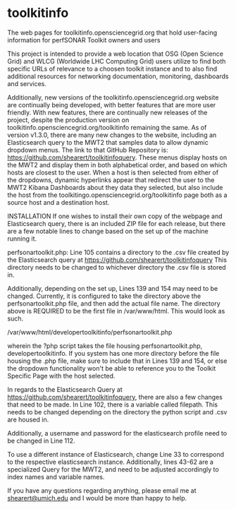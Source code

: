 # toolkitinfo
The web pages for toolkitinfo.opensciencegrid.org that hold user-facing information for perfSONAR Toolkit owners and users

This project is intended to provide a web location that OSG (Open Science Grid) and WLCG (Worldwide LHC Computing Grid) users utilize
to find both specific URLs of relevance to a choosen toolkit instance and to also find additional resources for networking documentation,
monitoring, dashboards and services.

Additionally, new versions of the toolkitinfo.opensciencegrid.org website are continually being developed, with better features that are more user friendly. With new features,
there are continually new releases of the project, despite the production version on toolkitinfo.opensciencegrid.org/toolkitinfo remaining the same. As of version v1.3.0, 
there are many new changes to the website, including an Elasticsearch query to the MWT2 that samples data to allow dynamic dropdown menus. The link to that GitHub Repository is:
https://github.com/shearert/toolkitinfoquery. These menus display hosts on the MWT2 and display them in both alphabetical order, and based on which hosts are closest to the user.
When a host is then selected from either of the dropdowns, dynamic hyperlinks appear that redirect the user to the MWT2 Kibana Dashboards about they data they selected, but also
include the host from the toolkitingo.opensciencegrid.org/toolkitinfo page both as a source host and a destination host.

INSTALLATION
If one wishes to install their own copy of the webpage and Elasticsearch query, there is an included ZIP file for each release, but there are a few notable lines to change
based on the set up of the machine running it.

perfsonartoolkit.php:
Line 105 contains a directory to the .csv file created by the Elasticsearch query at https://github.com/shearert/toolkitinfoquery
This directory needs to be changed to whichever directory the .csv file is stored in.

Additionally, depending on the set up, Lines 139 and 154 may need to be changed. Currently, it is configured to take the directory above the perfsonartoolkit.php file,
and then add the actual file name. The directory above is REQUIRED to be the first file in /var/www/html. This would look as such.

/var/www/html/developertoolkitinfo/perfsonartoolkit.php

wherein the ?php script takes the file housing perfsonartoolkit.php, developertoolkitinfo. If you system has one more directory before the file housing the .php file, make
sure to include that in Lines 139 and 154, or else the dropdown functionality won't be able to reference you to the Toolkit Specific Page with the host selected.

In regards to the Elasticsearch Query at https://github.com/shearert/toolkitinfoquery, there are also a few changes that need to be made. In Line 102, there is a variable called filepath. This needs to be changed depending on the directory the python script and .csv are housed in.

Additionally, a username and password for the elasticsearch profile need to be changed in Line 112.

To use a different instance of Elasticsearch, change Line 33 to correspond to the respective elasticsearch instance. Additionally, lines 43-62 are a specialized Query for the MWT2, and need to be adjusted accordingly to index names and variable names.

If you have any questions regarding anything, please email me at shearert@umich.edu and I would be more than happy to help.
